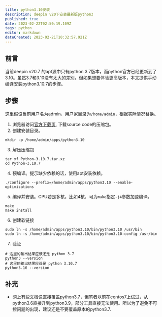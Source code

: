 ```yaml
---
title: python3.10安装
description: deepin v20下安装最新版python3
published: true
date: 2023-02-22T02:50:19.109Z
tags: python
editor: markdown
dateCreated: 2023-02-21T10:32:57.921Z
---
```


## 前言

当前deepin v20.7 的apt源中只有python 3.7版本，而python官方已经更新到了3.10。虽然3.7和3.10没有太大的差别，但如果想要体验更高版本，本文提供手动编译安装python3.10.7的步骤。

## 步骤

这里假设当前用户名为admin，用户家目录为`/home/admin`，根据实际情况替换。

1. 浏览器访问[官方下载页](https://www.python.org/downloads/), 下载source code的压缩包。
2. 创建安装目录。
```shell
mkdir -p /home/admin/apps/python3.10
```
3. 解压压缩包

```shell
tar xf Python-3.10.7.tar.xz
cd Python-3.10.7
```

4. 预编译。提示缺少依赖的话，使用apt安装依赖。

```shell
./configure --prefix=/home/admin/apps/python3.10 --enable-optimizations
```

5. 编译并安装。CPU若是多核，比如4核，可为`make`指定`-j4`参数加速编译。

```shell
make
make install
```

6. 创建软链接

```shell
sudo ln -s /home/admin/apps/python3.10/bin/python3.10 /usr/bin
sudo ln -s /home/admin/apps/python3.10/bin/python3.10-config /usr/bin
```

7. 验证

```shell
# 这里的输出结果应该还是 python 3.7
python3 --version
# 这里的输出结果应该是 python 3.10.7
python3.10 --version
```


## 补充

- 网上有些文档说直接覆盖python3.7，但笔者以前在centos7上试过，从python3.6直接升到python3.9，部分工具直接无法使用。所以为了避免不可控问题的出现，建议还是不要覆盖原本的python3.7.